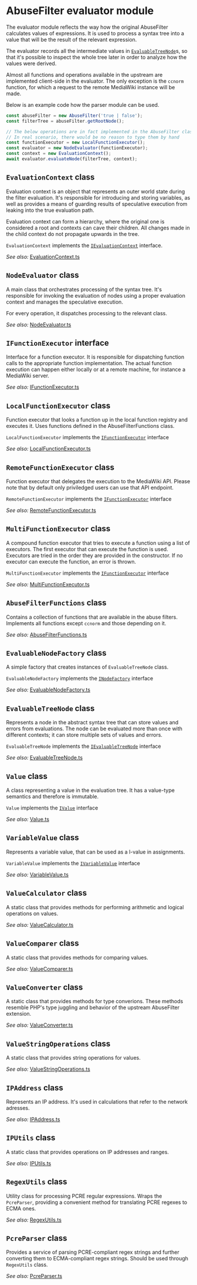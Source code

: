 # AbuseFilter evaluator module

The evaluator module reflects the way how the original AbuseFilter calculates values of expressions. It is used to process a syntax tree into a value that will be the result of the relevant expression.

The evaluator records all the intermediate values in [`EvaluableTreeNode`](../ts/src/evaluator/nodes/EvaluableTreeNode.ts)s, so that it's possible to inspect the whole tree later in order to analyze how the values were derived.

Almost all functions and operations available in the upstream are implemented client-side in the evaluator. The only exception is the `ccnorm` function, for which a request to the remote MediaWiki instance will be made.

Below is an example code how the parser module can be used.

```js
const abuseFilter = new AbuseFilter('true | false');
const filterTree = abuseFilter.getRootNode();

// The below operations are in fact implemented in the AbuseFilter class
// In real scenario, there would be no reason to type them by hand
const functionExecutor = new LocalFunctionExecutor();
const evaluator = new NodeEvaluator(functionExecutor);
const context = new EvaluationContext();
await evaluator.evaluateNode(filterTree, context);
```

## `EvaluationContext` class
Evaluation context is an object that represents an outer world state during the filter evaluation. It's responsible for introducing and storing variables, as well as provides a means of guarding results of speculative execution from leaking into the true evaluation path.

Evaluation context can form a hierarchy, where the original one is considered a root and contexts can cave their children. All changes made in the child context do not propagate upwards in the tree.

`EvaluationContext` implements the [`IEvaluationContext`](./Model.md#ievaluationcontext-interface) interface.

*See also:* [EvaluationContext.ts](../ts/src/evaluator/EvaluationContext.ts)

## `NodeEvaluator` class
A main class that orchestrates processing of the syntax tree. It's responsible for invoking the evaluation of nodes using a proper evaluation context and manages the speculative execution.

For every operation, it dispatches processing to the relevant class.

*See also:* [NodeEvaluator.ts](../ts/src/evaluator/NodeEvaluator.ts)

## `IFunctionExecutor` interface
Interface for a function executor. It is responsible for dispatching function calls to the appropriate function implementation. The actual function execution can happen either locally or at a remote machine, for instance a MediaWiki server.

*See also:* [IFunctionExecutor.ts](../ts/src/evaluator/functions/IFuctionExecutor.ts)

## `LocalFunctionExecutor` class
Function executor that looks a function up in the local function registry and executes it. Uses functions defined in the AbuseFilterFunctions class.

`LocalFunctionExecutor` implements the [`IFunctionExecutor`](#ifunctionexecutor-interface) interface

*See also:* [LocalFunctionExecutor.ts](../ts/src/evaluator/functions/LocalFuctionExecutor.ts)

## `RemoteFunctionExecutor` class
Function executor that delegates the execution to the MediaWiki API. Please note that by default only priviledged users can use that API endpoint.

`RemoteFunctionExecutor` implements the [`IFunctionExecutor`](#ifunctionexecutor-interface) interface

*See also:* [RemoteFunctionExecutor.ts](../ts/src/evaluator/functions/RemoteFunctionExecutor.ts)

## `MultiFunctionExecutor` class
A compound function executor that tries to execute a function using a list of executors. The first executor that can execute the function is used. Executors are tried in the order they are provided in the constructor. If no executor can execute the function, an error is thrown.

`MultiFunctionExecutor` implements the [`IFunctionExecutor`](#ifunctionexecutor-interface) interface

*See also:* [MultiFunctionExecutor.ts](../ts/src/evaluator/functions/MultiFunctionExecutor.ts)

## `AbuseFilterFunctions` class
Contains a collection of functions that are available in the abuse filters. Implements all functions except `ccnorm` and those depending on it.

*See also:* [AbuseFilterFunctions.ts](../ts/src/evaluator/functions/AbuseFilterFunctions.ts)

## `EvaluableNodeFactory` class
A simple factory that creates instances of `EvaluableTreeNode` class.

`EvaluableNodeFactory` implements the [`INodeFactory`](./Model.md#inodefactorytnode-interface) interface

*See also:* [EvaluableNodeFactory.ts](../ts/src/evaluator/nodes/EvaluableNodeFactory.ts)

## `EvaluableTreeNode` class
Represents a node in the abstract syntax tree that can store values and errors from evaluations. The node can be evaluated more than once with different contexts; it can store multiple sets of values and errors.

`EvaluableTreeNode` implements the [`IEvaluableTreeNode`](./Model.md#ievaluabletreenode-interface) interface

*See also:* [EvaluableTreeNode.ts](../ts/src/evaluator/nodes/EvaluableTreeNode.ts)

## `Value` class
A class representing a value in the evaluation tree. It has a value-type semantics and therefore is immutable.

`Value` implements the [`IValue`](./Model.md#ivaluetvalue-interface) interface

*See also:* [Value.ts](../ts/src/evaluator/value/Value.ts)

## `VariableValue` class
Represents a variable value, that can be used as a l-value in assignments.

`VariableValue` implements the [`IVariableValue`](./Model.md#ivariablevaluetvalue-interface) interface

*See also:* [VariableValue.ts](../ts/src/evaluator/value/VariableValue.ts)

## `ValueCalculator` class
A static class that provides methods for performing arithmetic and logical operations on values.

*See also:* [ValueCalculator.ts](../ts/src/evaluator/value/ValueCalculator.ts)

## `ValueComparer` class
A static class that provides methods for comparing values.

*See also:* [ValueComparer.ts](../ts/src/evaluator/value/ValueComparer.ts)

## `ValueConverter` class
A static class that provides methods for type converions. These methods resemble PHP's type juggling and behavior of the upstream AbuseFilter extension.

*See also:* [ValueConverter.ts](../ts/src/evaluator/value/ValueConverter.ts)

## `ValueStringOperations` class
A static class that provides string operations for values.

*See also:* [ValueStringOperations.ts](../ts/src/evaluator/value/ValueStringOperations.ts)

## `IPAddress` class
Represents an IP address. It's used in calculations that refer to the network adresses.

*See also:* [IPAddress.ts](../ts/src/evaluator/utils/IPAddress.ts)

## `IPUtils` class
A static class that provides operations on IP addresses and ranges.

*See also:* [IPUtils.ts](../ts/src/evaluator/utils/IPUtils.ts)

## `RegexUtils` class
Utility class for processing PCRE regular expressions. Wraps the `PcreParser`, providing a convenient method for translating PCRE regexes to ECMA ones.

*See also:* [RegexUtils.ts](../ts/src/evaluator/utils/regex/RegexUtils.ts)

## `PcreParser` class
Provides a service of parsing PCRE-compliant regex strings and further converting them to ECMA-compliant regex strings. Should be used through `RegexUtils` class.

*See also:* [PcreParser.ts](../ts/src/evaluator/utils/regex/PcreParser.ts)
